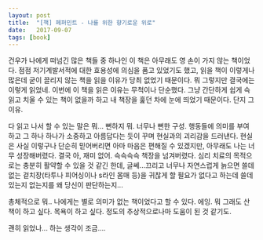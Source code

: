 ```yaml
---
layout: post
title:  "[책] 페퍼민트 - 나를 위한 향기로운 위로"
date:   2017-09-07
tags: [book]
---
```


  건우가 나에게 떠넘긴 많은 책들 중 하나인 이 책은 아무래도 영 손이 가지 않는 책이었다. 점점 저기계발서적에 대한 효용성에 의심을 품고 있었기도 했고, 읽을 책이 이렇게나 많은데 굳이 끌리지 않는 책을 읽을 이유가 당최 없었기 때문이다. 뭐 그렇지만 결국에는 이렇게 읽었네. 이번에 이 책을 읽은 이유는 무척이나 단순했다. 그냥 간단하게 쉽게 슥 읽고 치울 수 있는 책이 없을까 하고 내 책장을 훑던 차에 눈에 띄었기 때문이다. 단지 그 이유.

  다 읽고 나서 할 수 있는 말은 뭐... 뻔하지 뭐. 너무나 뻔한 구성. 행동들에 의미를 부여하고 그 하나 하나가 소중하고 아름답다는 듯이 꾸며 현실과의 괴리감을 드러낸다. 현실은 사실 이렇구나 단순히 믿어버리면 아마 마음은 편해질 수 있겠지만, 아무래도 나는 너무 성장해버렸다. 결국 아, 재미 없어. 슥슥슥슥 책장을 넘겨버렸다. 심리 치료의 목적으로는 충분히 활약할 수 있을 것 같긴 한데, 글쎄...끄리고 너무나 자연스럽게 늙으면 쓸데 없는 겉치장(타투나 피어싱이나 s라인 몸매 등)을 귀찮게 할 필요가 없다고 하는데 쓸데 있는지 없는지를 왜 당신이 판단하는지...

  총체적으로 뭐.. 나에게는 별로 의미가 없는 책이었다고 할 수 있다. 에잉. 뭐 그래도 산책이 하고 싶다. 목욕이 하고 싶다. 정도의 추상적으로나마 도움이 된 것 같기도.

  괜히 읽었나... 하는 생각이 조금....
